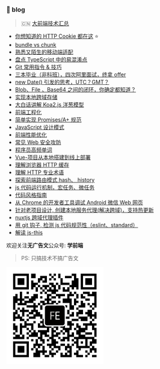 ### :pushpin: blog
> :cn: [大前端技术汇总](https://github.com/gauseen/blog/issues/4)
- [你想知道的 HTTP Cookie 都在这](https://github.com/gauseen/blog/issues/26) :star:
- [bundle vs chunk](https://github.com/gauseen/blog/issues/25)
- [熟悉又陌生的移动端适配](https://github.com/gauseen/blog/issues/24)
- [盘点 TypeScript 中的易混淆点](https://github.com/gauseen/blog/issues/23)
- [Git 常用指令 & 技巧](https://github.com/gauseen/blog/issues/22)
- [三本毕业（非科班），四次阿里面试，终拿 offer](https://github.com/gauseen/blog/issues/21)
- [new Date() 引发的思考，UTC？GMT？](https://github.com/gauseen/blog/issues/20)
- [Blob、File 、Base64 之间的闭环，你确定都知道？](https://github.com/gauseen/blog/issues/19)
- [实现本地跨域存储](https://github.com/gauseen/blog/issues/18)
- [大白话讲解 Koa2.js 洋葱模型](https://github.com/gauseen/blog/issues/17)
- [前端工程化](https://github.com/gauseen/blog/issues/16)
- [简单实现 Promises/A+ 规范](https://github.com/gauseen/blog/issues/15)
- [JavaScript 设计模式](https://github.com/gauseen/blog/issues/14)
- [前端性能优化](https://github.com/gauseen/blog/issues/13)
- [常见 Web 安全攻防](https://github.com/gauseen/blog/issues/12)
- [程序员高频单词](https://github.com/gauseen/develop-common-words)
- [Vue-项目从本地搭建到线上部署](https://github.com/gauseen/blog/issues/10)
- [理解浏览器 HTTP 缓存](https://github.com/gauseen/blog/issues/8)
- [理解 HTTP 专业术语](https://github.com/gauseen/blog/issues/9)
- [探索前端路由模式 hash、 history](https://github.com/gauseen/blog/issues/7)
- [js 代码运行机制，宏任务、微任务](https://github.com/gauseen/blog/issues/6)
- [代码风格指南](https://github.com/gauseen/code-style-guide)
- [从 Chrome 的开发者工具调试 Android 微信 Web 网页](https://github.com/gauseen/blog/issues/5)
- [针对老项目设计, 创建本地服务代理(解决跨域)，支持热更新](https://github.com/gauseen/blog/issues/3)
- [nuxtjs 跨域代理插件](https://github.com/gauseen/nuxt-proxy)
- [用 git 钩子, 检测 js 代码规范性（eslint、standard）](https://github.com/gauseen/blog/issues/2)
- [解读 js-this](https://github.com/gauseen/blog/issues/1)

欢迎关注**无广告文**公众号: **学前端**  
> PS: 只搞技术不搞广告文  

![无广告文公众号](https://raw.githubusercontent.com/gauseen/images-bed/master/learn-fe.jpg)
